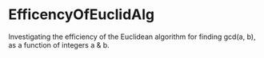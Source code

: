 # EfficencyOfEuclidAlg
Investigating the efficiency of the Euclidean algorithm for finding gcd(a, b), as a function of integers a &amp; b.
